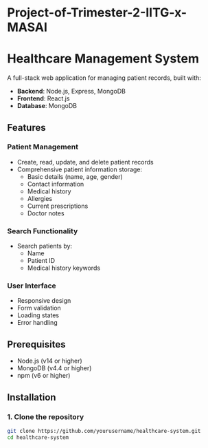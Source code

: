 # Project-of-Trimester-2-IITG-x-MASAI
# Healthcare Management System

A full-stack web application for managing patient records, built with:
- **Backend**: Node.js, Express, MongoDB
- **Frontend**: React.js
- **Database**: MongoDB

## Features

### Patient Management
- Create, read, update, and delete patient records
- Comprehensive patient information storage:
  - Basic details (name, age, gender)
  - Contact information
  - Medical history
  - Allergies
  - Current prescriptions
  - Doctor notes

### Search Functionality
- Search patients by:
  - Name
  - Patient ID
  - Medical history keywords

### User Interface
- Responsive design
- Form validation
- Loading states
- Error handling

## Prerequisites

- Node.js (v14 or higher)
- MongoDB (v4.4 or higher)
- npm (v6 or higher)

## Installation

### 1. Clone the repository
```bash
git clone https://github.com/yourusername/healthcare-system.git
cd healthcare-system
